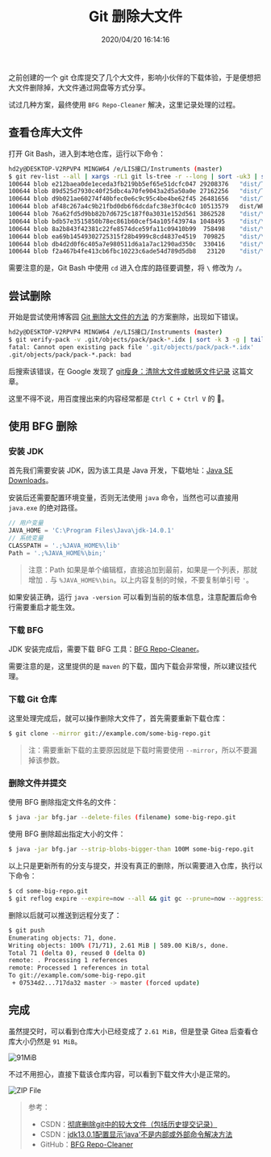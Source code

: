 ﻿---
title: "Git 删除大文件"
date: "2020/04/20 16:14:16"
updated: "2020/04/20 17:19:07"
permalink: "git-delete-large-files/"
tags:
 - Git
 - BFG
categories:
 - [开发, 工具]
---

之前创建的一个 git 仓库提交了几个大文件，影响小伙伴的下载体验，于是便想把大文件删除掉，大文件通过网盘等方式分享。

试过几种方案，最终使用 `BFG Repo-Cleaner` 解决，这里记录处理的过程。

## 查看仓库大文件

打开 Git Bash，进入到本地仓库，运行以下命令：

```bash
hd2y@DESKTOP-V2RPVP4 MINGW64 /e/LIS接口/Instruments (master)
$ git rev-list --all | xargs -rL1 git ls-tree -r --long | sort -uk3 | sort -rnk4 | head -10
100644 blob e212baea0de1eceda3fb219bb5ef65e51dcfc047 29208376   "dist/Tools/Access\346\225\260\346\215\256\345\272\223\351\251\261\345\212\250/AccessDatabaseEngine_2010_X64.exe"
100644 blob 89d525d7930c40f25dbc4a70fe9043a2d5a50a0e 27162256   "dist/Tools/Access\346\225\260\346\215\256\345\272\223\351\251\261\345\212\250/AccessDatabaseEngine_2010_x86.exe"
100644 blob d9b021ae60274f40bfec0e6c9c95c4be4be62f45 26481656   "dist/Tools/Access\346\225\260\346\215\256\345\272\223\351\251\261\345\212\250/AccessDatabaseEngine_2007_x86.exe"
100644 blob af48c267a4c9b21fbd0db6f6dcdafc38e3f0c4c0 10513579   dist/WPF/LIS.Connector.WpfApp.0.2.2.7z
100644 blob 76a62fd5d9bb82b7d6725c187f0a3031e152d561 3862528    "dist/\345\205\266\344\273\226/\351\230\264\351\201\223\345\276\256\347\224\237\346\200\201 BPR-2014A MDB/Data/BV.mdb"
100644 blob bdb57e3515850b78ec861b60cef54a105f43974a 1048495    "dist/\347\224\265\346\263\263\344\273\252/\350\265\233\346\257\224\344\272\232 HYDRASYS/Data/\345\234\260\350\264\253\347\224\265\346\263\263\345\233\276\350\260\261\345\210\244\350\257\273\350\247\204\345\210\231.pptx"
100644 blob 8a2b843f42381c22fe8574dce59fa11c09410b99  758498    "dist/\347\224\265\346\263\263\344\273\252/\350\265\233\346\257\224\344\272\232 HYDRASYS/Data/Phoresis Extended 5.6.x.pdf"
100644 blob ea69b14549302725315f28b4999c8cd4837e4519  709825    "dist/\350\241\200\346\260\224\344\273\252/GEM3500/Data/GEM 3500\351\200\232\350\256\257\345\215\217\350\256\256 Interface Spec 6.X.pdf"
100644 blob db4d2d0f6c405a7e980511d6a1a7ac1290ad350c  330416    "dist/\345\205\266\344\273\226/\351\230\264\351\201\223\345\276\256\347\224\237\346\200\201 BPR-2014A MDB/Data/\351\230\264\351\201\223\345\276\256\347\224\237\346\200\201.jpg"
100644 blob f2a467b4fe413cb6fbc10223c6ade54d789d5db8   23120    "dist/\347\224\265\346\263\263\344\273\252/\350\265\233\346\257\224\344\272\232 HYDRASYS/Data/OUT.DAT"
```

需要注意的是，Git Bash 中使用 `cd` 进入仓库的路径要调整，将 `\` 修改为 `/`。

## 尝试删除

开始是尝试使用博客园 [Git 删除大文件的方法](https://www.cnblogs.com/bigmango/p/11361344.html) 的方案删除，出现如下错误。

```bash
hd2y@DESKTOP-V2RPVP4 MINGW64 /e/LIS接口/Instruments (master)
$ git verify-pack -v .git/objects/pack/pack-*.idx | sort -k 3 -g | tail -10
fatal: Cannot open existing pack file '.git/objects/pack/pack-*.idx'
.git/objects/pack/pack-*.pack: bad
```

后搜索该错误，在 Google 发现了 [git瘦身：清除大文件或敏感文件记录](https://easeapi.com/blog/blog/62-git-delete-big-file.html) 这篇文章。

这里不得不说，用百度搜出来的内容经常都是 `Ctrl C + Ctrl V` 的 :poop:。

## 使用 BFG 删除

### 安装 JDK

首先我们需要安装 JDK，因为该工具是 Java 开发，下载地址：[Java SE Downloads](https://www.oracle.com/java/technologies/javase-downloads.html)。

安装后还需要配置环境变量，否则无法使用 `java` 命令，当然也可以直接用 `java.exe` 的绝对路径。

```js
// 用户变量
JAVA_HOME = 'C:\Program Files\Java\jdk-14.0.1'
// 系统变量
CLASSPATH = '.;%JAVA_HOME%\lib'
Path = '.;%JAVA_HOME%\bin;'
```

> 注意：Path 如果是单个编辑框，直接追加到最前，如果是一个列表，那就增加 `.` 与 `%JAVA_HOME%\bin`。以上内容复制的时候，不要复制单引号 `'`。

如果安装正确，运行 `java -version` 可以看到当前的版本信息，注意配置后命令行需要重启才能生效。

### 下载 BFG

JDK 安装完成后，需要下载 BFG 工具：[BFG Repo-Cleaner](https://www.oracle.com/java/technologies/javase-jdk14-downloads.html)。

需要注意的是，这里提供的是 `maven` 的下载，国内下载会非常慢，所以建议挂代理。

### 下载 Git 仓库

这里处理完成后，就可以操作删除大文件了，首先需要重新下载仓库：

```bash
$ git clone --mirror git://example.com/some-big-repo.git
```

> 注：需要重新下载的主要原因就是下载时需要使用 `--mirror`，所以不要漏掉该参数。

### 删除文件并提交

使用 BFG 删除指定文件名的文件：

```bash
$ java -jar bfg.jar --delete-files (filename) some-big-repo.git
```

使用 BFG 删除超出指定大小的文件：

```bash
$ java -jar bfg.jar --strip-blobs-bigger-than 100M some-big-repo.git
```

以上只是更新所有的分支与提交，并没有真正的删除，所以需要进入仓库，执行以下命令：

```bash
$ cd some-big-repo.git
$ git reflog expire --expire=now --all && git gc --prune=now --aggressive
```

删除以后就可以推送到远程分支了：

```bash
$ git push
Enumerating objects: 71, done.
Writing objects: 100% (71/71), 2.61 MiB | 589.00 KiB/s, done.
Total 71 (delta 0), reused 0 (delta 0)
remote: . Processing 1 references
remote: Processed 1 references in total
To git://example.com/some-big-repo.git
 + 07534d2...717da32 master -> master (forced update)
```

## 完成

虽然提交时，可以看到仓库大小已经变成了 `2.61 MiB`，但是登录 Gitea 后查看仓库大小仍然是 `91 MiB`。

![91MiB](https://www.hd2y.net/upload/2020/04/91MiB-ecf86eb91bf448788d5ab83fda4f94e5.png)

不过不用担心，直接下载该仓库内容，可以看到下载文件大小是正常的。

![ZIP File](https://www.hd2y.net/upload/2020/04/ZIP%20File-cadfc1ec62b540a19a3bd4a15c706a95.png)

> 参考：
> + CSDN：[彻底删除git中的较大文件（包括历史提交记录）](https://blog.csdn.net/HappyRocking/article/details/89313501)
> + CSDN：[jdk13.0.1配置显示‘java'不是内部或外部命令解决方法](https://blog.csdn.net/weixin_44853744/article/details/103389161)
> + GitHub：[BFG Repo-Cleaner](https://rtyley.github.io/bfg-repo-cleaner/)
